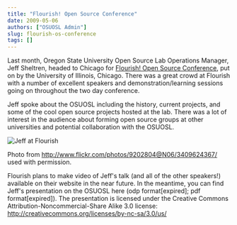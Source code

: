 ```yaml
---
title: "Flourish! Open Source Conference"
date: 2009-05-06
authors: ["OSUOSL Admin"]
slug: flourish-os-conference
tags: []
---
```


Last month, Oregon State University Open Source Lab Operations Manager, Jeff Sheltren, headed to Chicago for
[Flourish! Open Source Conference](http://www.flourishconf.com), put on by the University of Illinois, Chicago. There
was a great crowd at Flourish with a number of excellent speakers and demonstration/learning sessions going on
throughout the two day conference.

Jeff spoke about the OSUOSL including the history, current projects, and some of the cool open source projects hosted at
the lab. There was a lot of interest in the audience about forming open source groups at other universities and
potential collaboration with the OSUOSL.

![Jeff at Flourish](/images/jeff_flourish_2009.jpg#center)

Photo from <http://www.flickr.com/photos/9202804@N06/3409624367/> used with permission.

Flourish plans to make video of Jeff's talk (and all of the other speakers!) available on their website in the near
future. In the meantime, you can find Jeff's presentation on the OSUOSL here (odp format[expired]; pdf format[expired]).
The presentation is licensed under the Creative Commons Attribution-Noncommercial-Share Alike 3.0 license:
<http://creativecommons.org/licenses/by-nc-sa/3.0/us/>
